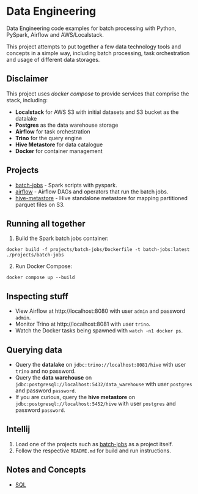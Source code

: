 # Data Engineering

Data Engineering code examples for batch processing with Python, PySpark, Airflow and AWS/Localstack.

This project attempts to put together a few data technology tools and concepts in a simple way, including
batch processing, task orchestration and usage of different data storages.

## Disclaimer

This project uses _docker compose_ to provide services that comprise the stack, including:

- **Localstack** for AWS S3 with initial datasets and S3 bucket as the datalake
- **Postgres** as the data warehouse storage
- **Airflow** for task orchestration
- **Trino** for the query engine
- **Hive Metastore** for data catalogue
- **Docker** for container management

## Projects

- [batch-jobs](projects/batch-jobs) - Spark scripts with pyspark.
- [airflow](projects/airflow) - Airflow DAGs and operators that run the batch jobs.
- [hive-metastore](projects/hive-metastore) - Hive standalone metastore for mapping partitioned parquet files on S3.

## Running all together

1. Build the Spark batch jobs container:

```shell
docker build -f projects/batch-jobs/Dockerfile -t batch-jobs:latest ./projects/batch-jobs
```

2. Run Docker Compose:

```shell
docker compose up --build
```

## Inspecting stuff

- View Airflow at http://localhost:8080 with user `admin` and password `admin`.
- Monitor Trino at http://localhost:8081 with user `trino`.
- Watch the Docker tasks being spawned with `watch -n1 docker ps`.

## Querying data

- Query the **datalake** on `jdbc:trino://localhost:8081/hive` with user `trino` and no password.
- Query the **data warehouse** on `jdbc:postgresql://localhost:5432/data_warehouse` with user `postgres` and
  password `password`.
- If you are curious, query the **hive metastore** on `jdbc:postgresql://localhost:5452/hive` with user `postgres` and
  password `password`.

## Intellij

1. Load one of the projects such as [batch-jobs](projects/batch-jobs) as a project itself.
2. Follow the respective `README.md` for build and run instructions.

## Notes and Concepts

- [SQL](notes/sql.md)
